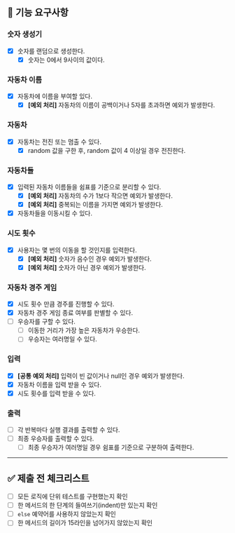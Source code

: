 ## 📝 기능 요구사항

### 숫자 생성기
- [x] 숫자를 랜덤으로 생성한다.
    - [x] 숫자는 0에서 9사이의 값이다.

### 자동차 이름 
- [x] 자동차에 이름을 부여할 있다.
  - [x] **[예외 처리]** 자동차의 이름이 공백이거나 5자를 초과하면 예외가 발생한다.

### 자동차
- [x] 자동차는 전진 또는 멈출 수 있다.
  - [x] random 값을 구한 후, random 값이 4 이상일 경우 전진한다.

### 자동차들
- [x] 입력된 자동차 이름들을 쉼표를 기준으로 분리할 수 있다.
  - [x] **[예외 처리]** 자동차의 수가 1보다 작으면 예외가 발생한다.
  - [x] **[예외 처리]** 중복되는 이름을 가지면 예외가 발생한다.
- [x] 자동차들을 이동시킬 수 있다.

### 시도 횟수
- [x] 사용자는 몇 번의 이동을 할 것인지를 입력한다.
  - [x] **[예외 처리]** 숫자가 음수인 경우 예외가 발생한다.
  - [x] **[예외 처리]** 숫자가 아닌 경우 예외가 발생한다.

### 자동차 경주 게임
- [x] 시도 횟수 만큼 경주를 진행할 수 있다.
- [x] 자동차 경주 게임 종료 여부를 판별할 수 있다.
- [ ] 우승자를 구할 수 있다.
  - [ ] 이동한 거리가 가장 높은 자동차가 우승한다.
  - [ ] 우승자는 여러명일 수 있다.

### 입력
- [x] **[공통 예외 처리]** 입력이 빈 값이거나 null인 경우 예외가 발생한다.
- [x] 자동차 이름을 입력 받을 수 있다.
- [x] 시도 횟수를 입력 받을 수 있다.

### 출력
- [ ] 각 반복마다 실행 결과를 출력할 수 있다.
- [ ] 최종 우승자를 출력할 수 있다.
  - [ ] 최종 우승자가 여러명일 경우 쉼표를 기준으로 구분하여 출력한다.

---

## ✅ 제출 전 체크리스트
- [ ] 모든 로직에 단위 테스트를 구현했는지 확인
- [ ] 한 메서드의 한 단계의 들여쓰기(indent)만 있는지 확인
- [ ] `else` 예약어를 사용하지 않았는지 확인
- [ ] 한 메서드의 길이가 15라인을 넘어가지 않았는지 확인